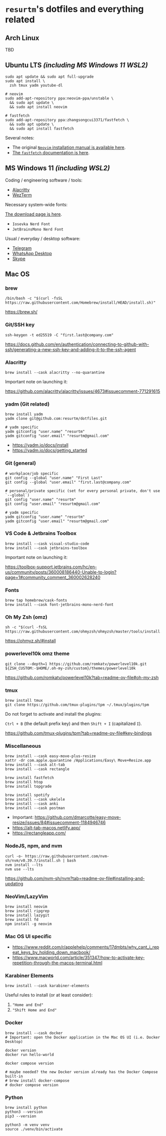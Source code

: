 # `resurtm`'s dotfiles and everything related

## Arch Linux

TBD

## Ubuntu LTS _(including MS Windows 11 WSL2)_

```
sudo apt update && sudo apt full-upgrade
sudo apt install \
  zsh tmux yadm youtube-dl

# neovim
sudo add-apt-repository ppa:neovim-ppa/unstable \
  && sudo apt update \
  && sudo apt install neovim

# fastfetch
sudo add-apt-repository ppa:zhangsongcui3371/fastfetch \
  && sudo apt update \
  && sudo apt install fastfetch
```

Several notes:

* The original [`Neovim` installation manual is available here](https://github.com/neovim/neovim/blob/master/INSTALL.md#ubuntu).
* [The `fastfetch` documentation is here](https://github.com/fastfetch-cli/fastfetch?tab=readme-ov-file#linux).

## MS Windows 11 _(including WSL2)_

Coding / engineering software / tools:

* [Alacritty](https://github.com/alacritty/alacritty/releases)
* [WezTerm](https://wezfurlong.org/wezterm/install/windows.html)

Necessary system-wide fonts:

[The download page is here](https://www.nerdfonts.com/font-downloads).

* `Iosevka Nerd Font`
* `JetBrainsMono Nerd Font`

Usual / everyday / desktop software:

* [Telegram](https://desktop.telegram.org/)
* [WhatsApp Desktop](https://www.whatsapp.com/download?lang=de_DE)
* [Skype](https://www.skype.com/de/get-skype/)

## Mac OS

### brew

```
/bin/bash -c "$(curl -fsSL https://raw.githubusercontent.com/Homebrew/install/HEAD/install.sh)"
```

https://brew.sh/

### Git/SSH key

```
ssh-keygen -t ed25519 -C "first.last@company.com"
```

https://docs.github.com/en/authentication/connecting-to-github-with-ssh/generating-a-new-ssh-key-and-adding-it-to-the-ssh-agent

### Alacritty

```
brew install --cask alacritty --no-quarantine
```

Important note on launching it:

https://github.com/alacritty/alacritty/issues/4673#issuecomment-771291615

### yadm (Git related)

```
brew install yadm
yadm clone git@github.com:resurtm/dotfiles.git

# yadm specific
yadm gitconfig "user.name" "resurtm"
yadm gitconfig "user.email" "resurtm@gmail.com"
```

* https://yadm.io/docs/install
* https://yadm.io/docs/getting_started

### Git (general)

```
# workplace/job specific
git config --global "user.name" "First Last"
git config --global "user.email" "first.last@company.com"

# personal/private specific (set for every personal private, don't use `--global`)
git config "user.name" "resurtm"
git config "user.email" "resurtm@gmail.com"

# yadm specific
yadm gitconfig "user.name" "resurtm"
yadm gitconfig "user.email" "resurtm@gmail.com"
```

### VS Code & Jetbrains Toolbox

```
brew install --cask visual-studio-code
brew install --cask jetbrains-toolbox
```

Important note on launching it:

https://toolbox-support.jetbrains.com/hc/en-us/community/posts/360008186440-Unable-to-login?page=1#community_comment_360002628240

### Fonts

```
brew tap homebrew/cask-fonts
brew install --cask font-jetbrains-mono-nerd-font
```

### Oh My Zsh (omz)

```
sh -c "$(curl -fsSL https://raw.githubusercontent.com/ohmyzsh/ohmyzsh/master/tools/install.sh)"
```

https://ohmyz.sh/#install

### powerlevel10k omz theme

```
git clone --depth=1 https://github.com/romkatv/powerlevel10k.git ${ZSH_CUSTOM:-$HOME/.oh-my-zsh/custom}/themes/powerlevel10k
```

https://github.com/romkatv/powerlevel10k?tab=readme-ov-file#oh-my-zsh

### tmux

```
brew install tmux
git clone https://github.com/tmux-plugins/tpm ~/.tmux/plugins/tpm
```

Do not forget to activate and install the plugins:

`Ctrl + B` (the default prefix key) and then `Shift + I` (capitalized `I`).

https://github.com/tmux-plugins/tpm?tab=readme-ov-file#key-bindings

### Miscellaneous

```
brew install --cask easy-move-plus-resize
xattr -dr com.apple.quarantine /Applications/Easy\ Move+Resize.app
brew install --cask alt-tab
brew install --cask rectangle

brew install fastfetch
brew install htop
brew install topgrade

brew install spotify
brew install --cask ukelele
brew install --cask anki
brew install --cask postman
```

* Important: https://github.com/dmarcotte/easy-move-resize/issues/84#issuecomment-1184946746 
* https://alt-tab-macos.netlify.app/
* https://rectangleapp.com/

### NodeJS, npm, and nvm

```
curl -o- https://raw.githubusercontent.com/nvm-sh/nvm/v0.39.7/install.sh | bash
nvm install --lts
nvm use --lts
```

https://github.com/nvm-sh/nvm?tab=readme-ov-file#installing-and-updating

### NeoVim/LazyVim

```
brew install neovim
brew install ripgrep
brew install lazygit
brew install fd
npm install -g neovim
```

### Mac OS UI specific

* https://www.reddit.com/r/applehelp/comments/17dmbts/why_cant_i_repeat_keys_by_holding_down_macbook/
* https://www.macworld.com/article/351347/how-to-activate-key-repetition-through-the-macos-terminal.html

### Karabiner Elements

```
brew install --cask karabiner-elements
```

Useful rules to install (or at least consider):

1. `"Home and End"`
2. `"Shift Home and End"`

### Docker

```
brew install --cask docker
# Important: open the Docker application in the Mac OS UI (i.e. Docker Desktop)

docker version
docker run hello-world

docker compose version

# maybe needed? the new Docker version already has the Docker Compose built-in
# brew install docker-compose
# docker compose version
```

### Python

```
brew install python
python3 --version
pip3 --version

python3 -m venv venv
source ./venv/bin/activate
```
